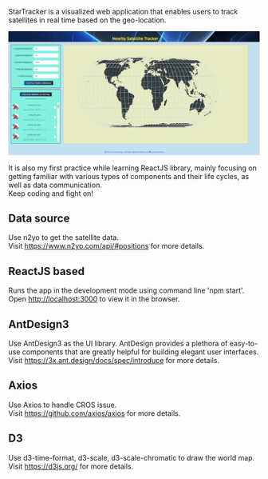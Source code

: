 
StarTracker is a visualized web application that enables users to track satellites in real time based on the geo-location.  

![alt text](https://github.com/SarowarSaurav/Nearby_Satellite_Tracker/blob/main/src/assets/Capture.png?raw=true)

It is also my first practice while learning ReactJS library, mainly focusing on getting familiar with various types of components and their life cycles, as well as data communication.  
Keep coding and fight on!

## Data source

Use n2yo to get the satellite data.  
Visit https://www.n2yo.com/api/#positions for more details.

## ReactJS based

Runs the app in the development mode using command line 'npm start'.  
Open [http://localhost:3000](http://localhost:3000) to view it in the browser.  

## AntDesign3

Use AntDesign3 as the UI library. AntDesign provides a plethora of easy-to-use components that are greatly helpful for building elegant user interfaces.   
Visit https://3x.ant.design/docs/spec/introduce for more details.

## Axios

Use Axios to handle CROS issue.  
Visit https://github.com/axios/axios for more details.

## D3

Use d3-time-format, d3-scale, d3-scale-chromatic to draw the world map.  
Visit https://d3js.org/ for more details.
